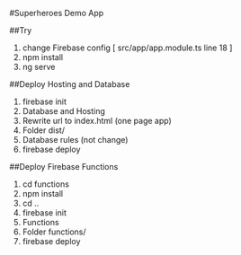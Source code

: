 #Superheroes Demo App

##Try
1. change Firebase config [ src/app/app.module.ts line 18 ]
2. npm install
3. ng serve

##Deploy Hosting and Database
1. firebase init
  1. Database and Hosting
  2. Rewrite url to index.html (one page app)
  3. Folder dist/
  4. Database rules (not change)
2. firebase deploy

##Deploy Firebase Functions
1. cd functions
2. npm install
3. cd ..
4. firebase init
  1. Functions
  2. Folder functions/
5. firebase deploy
